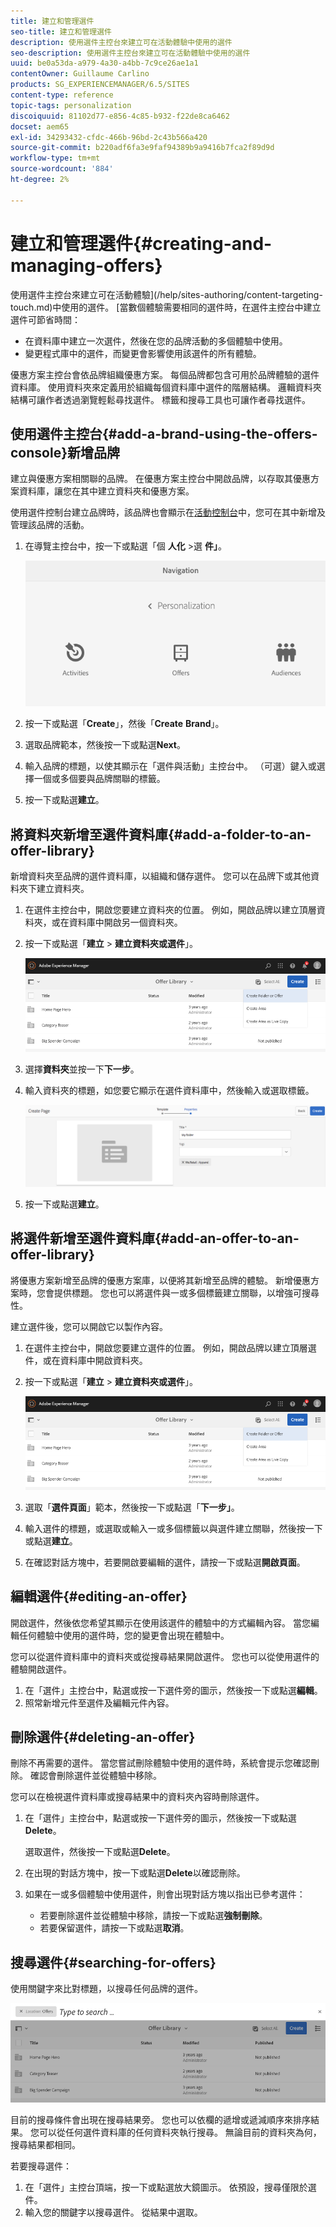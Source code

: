```yaml
---
title: 建立和管理選件
seo-title: 建立和管理選件
description: 使用選件主控台來建立可在活動體驗中使用的選件
seo-description: 使用選件主控台來建立可在活動體驗中使用的選件
uuid: be0a53da-a979-4a30-a4bb-7c9ce26ae1a1
contentOwner: Guillaume Carlino
products: SG_EXPERIENCEMANAGER/6.5/SITES
content-type: reference
topic-tags: personalization
discoiquuid: 81102d77-e856-4c85-b932-f22de8ca6462
docset: aem65
exl-id: 34293432-cfdc-466b-96bd-2c43b566a420
source-git-commit: b220adf6fa3e9faf94389b9a9416b7fca2f89d9d
workflow-type: tm+mt
source-wordcount: '884'
ht-degree: 2%

---
```


# 建立和管理選件{#creating-and-managing-offers}

使用選件主控台來建立可在活動體驗](/help/sites-authoring/content-targeting-touch.md)中使用的選件。 [當數個體驗需要相同的選件時，在選件主控台中建立選件可節省時間：

* 在資料庫中建立一次選件，然後在您的品牌活動的多個體驗中使用。
* 變更程式庫中的選件，而變更會影響使用該選件的所有體驗。

優惠方案主控台會依品牌組織優惠方案。 每個品牌都包含可用於品牌體驗的選件資料庫。 使用資料夾來定義用於組織每個資料庫中選件的階層結構。 邏輯資料夾結構可讓作者透過瀏覽輕鬆尋找選件。 標籤和搜尋工具也可讓作者尋找選件。

## 使用選件主控台{#add-a-brand-using-the-offers-console}新增品牌

建立與優惠方案相關聯的品牌。 在優惠方案主控台中開啟品牌，以存取其優惠方案資料庫，讓您在其中建立資料夾和優惠方案。

使用選件控制台建立品牌時，該品牌也會顯示在[活動控制台](/help/sites-authoring/activitylib.md)中，您可在其中新增及管理該品牌的活動。

1. 在導覽主控台中，按一下或點選「個 **人化** >選 **件」**。

   ![screen-shot_2019-03-05at124139-1](assets/screen-shot_2019-03-05at124139-1.png)

1. 按一下或點選「**Create**」，然後「**Create** **Brand**」。
1. 選取品牌範本，然後按一下或點選&#x200B;**Next**。
1. 輸入品牌的標題，以使其顯示在「選件與活動」主控台中。 （可選）鍵入或選擇一個或多個要與品牌關聯的標籤。
1. 按一下或點選&#x200B;**建立**。

## 將資料夾新增至選件資料庫{#add-a-folder-to-an-offer-library}

新增資料夾至品牌的選件資料庫，以組織和儲存選件。 您可以在品牌下或其他資料夾下建立資料夾。

1. 在選件主控台中，開啟您要建立資料夾的位置。 例如，開啟品牌以建立頂層資料夾，或在資料庫中開啟另一個資料夾。
1. 按一下或點選「**建立** > **建立資料夾或選件**」。

   ![screen-shot_2019-03-05at124557](assets/screen-shot_2019-03-05at124557.png)

1. 選擇&#x200B;**資料夾**&#x200B;並按一下&#x200B;**下一步**。
1. 輸入資料夾的標題，如您要它顯示在選件資料庫中，然後輸入或選取標籤。

   ![chlimage_1-172](assets/chlimage_1-172.png)

1. 按一下或點選&#x200B;**建立**。

## 將選件新增至選件資料庫{#add-an-offer-to-an-offer-library}

將優惠方案新增至品牌的優惠方案庫，以便將其新增至品牌的體驗。 新增優惠方案時，您會提供標題。 您也可以將選件與一或多個標籤建立關聯，以增強可搜尋性。

建立選件後，您可以開啟它以製作內容。

1. 在選件主控台中，開啟您要建立選件的位置。 例如，開啟品牌以建立頂層選件，或在資料庫中開啟資料夾。
1. 按一下或點選「**建立** > **建立資料夾或選件**」。

   ![screen-shot_2019-03-05at124557-1](assets/screen-shot_2019-03-05at124557-1.png)

1. 選取「**選件頁面**」範本，然後按一下或點選「**下一步」**。
1. 輸入選件的標題，或選取或輸入一或多個標籤以與選件建立關聯，然後按一下或點選&#x200B;**建立**。
1. 在確認對話方塊中，若要開啟要編輯的選件，請按一下或點選&#x200B;**開啟頁面**。

## 編輯選件{#editing-an-offer}

開啟選件，然後依您希望其顯示在使用該選件的體驗中的方式編輯內容。 當您編輯任何體驗中使用的選件時，您的變更會出現在體驗中。

您可以從選件資料庫中的資料夾或從搜尋結果開啟選件。 您也可以從使用選件的體驗開啟選件。

1. 在「選件」主控台中，點選或按一下選件旁的圖示，然後按一下或點選&#x200B;**編輯**。
1. 照常新增元件至選件及編輯元件內容。

## 刪除選件{#deleting-an-offer}

刪除不再需要的選件。 當您嘗試刪除體驗中使用的選件時，系統會提示您確認刪除。 確認會刪除選件並從體驗中移除。

您可以在檢視選件資料庫或搜尋結果中的資料夾內容時刪除選件。

1. 在「選件」主控台中，點選或按一下選件旁的圖示，然後按一下或點選&#x200B;**Delete**。

   選取選件，然後按一下或點選&#x200B;**Delete**。

1. 在出現的對話方塊中，按一下或點選&#x200B;**Delete**&#x200B;以確認刪除。
1. 如果在一或多個體驗中使用選件，則會出現對話方塊以指出已參考選件：

   * 若要刪除選件並從體驗中移除，請按一下或點選&#x200B;**強制刪除**。
   * 若要保留選件，請按一下或點選&#x200B;**取消**。

## 搜尋選件{#searching-for-offers}

使用關鍵字來比對標題，以搜尋任何品牌的選件。

![screen-shot_2019-03-05at124731](assets/screen-shot_2019-03-05at124731.png)

目前的搜尋條件會出現在搜尋結果旁。 您也可以依欄的遞增或遞減順序來排序結果。 您可以從任何選件資料庫的任何資料夾執行搜尋。 無論目前的資料夾為何，搜尋結果都相同。

若要搜尋選件：

1. 在「選件」主控台頂端，按一下或點選放大鏡圖示。 依預設，搜尋僅限於選件。
1. 輸入您的關鍵字以搜尋選件。 從結果中選取。
